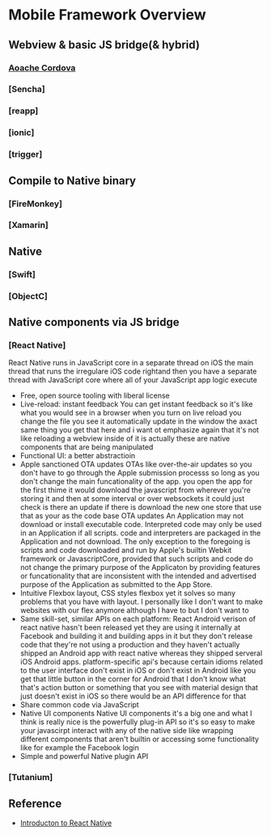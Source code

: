 # Mobile Framework Overview

## Webview & basic JS bridge(& hybrid)

### [Aoache Cordova](https://en.wikipedia.org/wiki/Apache_Cordova)

### [Sencha]

### [reapp]

### [ionic]

### [trigger]

## Compile to Native binary

### [FireMonkey]

### [Xamarin]

## Native

### [Swift]

### [ObjectC]

## Native components via JS bridge

### [React Native]

  React Native runs in JavaScript core in a separate thread on iOS the main thread that runs the irregulare iOS code rightand then you have a separate thread with JavaScript core where all of your JavaScript app logic execute

- Free, open source tooling with liberal license
- Live-reload: instant feedback
  You can get instant feedback so it's like what you would see in a browser when you turn on live reload you change the file you see it automatically update in the window the axact same thing you get that here and i want ot emphasize again that it's not like reloading a webview inside of it is actually these are native components that are being manipulated
- Functional UI: a better abstractioin
- Apple sanctioned OTA updates
  OTAs like over-the-air updates so you don't have to go through the Apple submission processs so long as you don't change the main funcationality of the app. you open the app for the first thime it would download the javascript from wherever you're storing it and then at some interval or over websockets it could just check is there an update if there is download the new one store that use that as your as the code base
  OTA updates
  An Application may not download or install executable code. Interpreted code may only be used in an Application if all scripts. code and interpreters are packaged in the Application and not download. The only exception to the foregoing is scripts and code downloaded and run by Apple's builtin Webkit framework or JavascriptCore, provided that such scripts and code do not change the primary purpose of the Applicaton by providing features or funcationality that are inconsistent with the intended and advertised purpose of the Application as submitted to the App Store.
- Intuitive Flexbox layout, CSS styles
  flexbox yet it solves so many problems that you have with layout. I personally like I don't want to make websites with our flex anymore although I have to but I don't want to
- Same skill-set, similar APIs on each platform: React
  Android verison of react native hasn't been released yet they are using it internally at Facebook and building it and building apps in it but they don't release code that they're not using a production and they haven't actually shipped an Android app with react native whereas they shipped serveral iOS Android apps.
  platform-specific api's because certain idioms related to the user interface don't exist in iOS or don't exist in Android like you get that little button in the corner for Android that I don't know what that's action button or something that you see with material design that just doesn't exist in iOS so there would be an API difference for that
- Share common code via JavaScript
- Native UI components
  Native UI components it's a big one and what I think is really nice is the powerfully plug-in API so it's so easy to make your javascirpt interact with any of the native side like wrapping different components that aren't builtin or accessing some functionality like for example the Facebook login
- Simple and powerful Native plugin API

### [Tutanium]

## Reference

- [Introducton to React Native](http://brentvatne.ca/react-native-intro-talk/)
